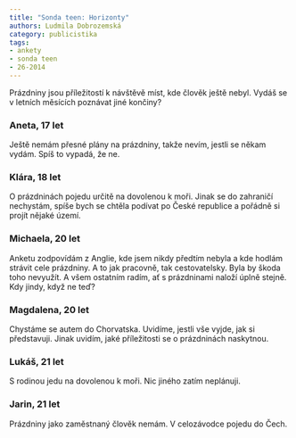```yaml
---
title: "Sonda teen: Horizonty"
authors: Ludmila Dobrozemská
category: publicistika
tags:
- ankety
- sonda teen
- 26-2014 
---
```


Prázdniny jsou příležitostí k návštěvě míst, kde člověk ještě nebyl. Vydáš se v letních měsících poznávat jiné končiny?

### Aneta, 17 let
Ještě nemám přesné plány na prázdniny, takže nevím, jestli se někam vydám. Spíš to vypadá, že ne.

### Klára, 18 let
O prázdninách pojedu určitě na dovolenou k moři. Jinak se do zahraničí nechystám, spíše bych se chtěla podívat po České republice a pořádně si projít nějaké území.

### Michaela, 20 let
Anketu zodpovídám z Anglie, kde jsem nikdy předtím nebyla a kde hodlám strávit cele prázdniny. A to jak pracovně, tak cestovatelsky. Byla by škoda toho nevyužít. A všem ostatním radím, ať s prázdninami naloží úplně stejně. Kdy jindy, když ne teď?

### Magdalena, 20 let
Chystáme se autem do Chorvatska. Uvidíme, jestli vše vyjde, jak si představuji. Jinak uvidím, jaké příležitosti se o prázdninách naskytnou.

### Lukáš, 21 let
S rodinou jedu na dovolenou k moři. Nic jiného zatím neplánuji.

### Jarin, 21 let
Prázdniny jako zaměstnaný člověk nemám. V celozávodce pojedu do Čech.